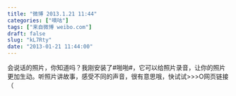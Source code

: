 ```yaml
---
title: "微博 2013.1.21 11:44"
categories: ["嘀咕"]
tags: ["来自微博 weibo.com"]
draft: false
slug: "kL7Rty"
date: "2013-01-21 11:44:00"
---
```


<p>会说话的照片，你知道吗？我刚安装了#啪啪#，它可以给照片录音，让你的照片更加生动。听照片讲故事，感受不同的声音，很有意思哦，快试试>>>O网页链接 （</p>
